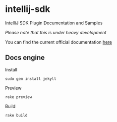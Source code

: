 intellij-sdk
============

IntelliJ SDK Plugin Documentation and Samples

*Please note that this is under heavy development*

You can find the current official documentation [here](http://confluence.jetbrains.com/display/IDEADEV/PluginDevelopment)

Docs engine
-----------

Install
```
sudo gem install jekyll
```

Preview
```
rake preview
```

Build
```
rake build
```